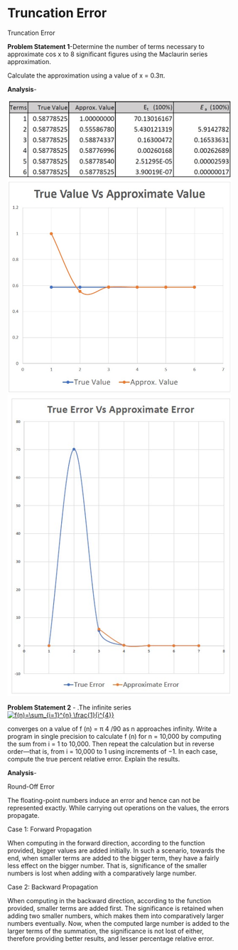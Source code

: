 # Truncation Error
 Truncation Error

<b>Problem Statement 1</b>-Determine the number of terms necessary to approximate cos
x to 8 significant figures using the Maclaurin series
approximation.

Calculate the approximation using a value of x = 0.3π.

<b>Analysis</b>- 

![](table.jpg)
![](graph1.jpg)
![](graph2.jpg)

<b>Problem Statement 2</b> - .The infinite series
<a href="https://www.codecogs.com/eqnedit.php?latex=f(n)=\sum_{i=1}^{n}&space;\frac{1}{i^{4}}" target="_blank"><img src="https://latex.codecogs.com/png.latex?f(n)=\sum_{i=1}^{n}&space;\frac{1}{i^{4}}" title="f(n)=\sum_{i=1}^{n} \frac{1}{i^{4}}" /></a>

converges on a value of f (n) = π
4
/90 as n approaches infinity.
Write a program in single precision to calculate f (n) for n =
10,000 by computing the sum from i = 1 to 10,000. Then repeat
the calculation but in reverse order—that is, from i = 10,000 to
1 using increments of −1. In each case, compute the true percent
relative error. Explain the results.

<b>Analysis</b>- 

Round-Off Error

The floating-point numbers induce an error and hence can not be represented exactly. While carrying out operations on the values, the errors propagate.

Case 1: Forward Propagation

When computing in the forward direction, according to the function provided, bigger values are added initially. In such a scenario, towards the end, when smaller terms are added to the bigger term, they have a fairly less effect on the bigger number. That is, significance of the smaller numbers is lost when adding with a comparatively large number.

Case 2: Backward Propagation

When computing in the backward direction, according to the function provided, smaller terms are added first. The significance is retained when adding two smaller numbers, which makes them into comparatively larger numbers eventually. Now, when the computed large number is added to the larger terms of the summation, the significance is not lost of either, therefore providing better results, and lesser percentage relative error.
